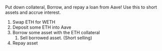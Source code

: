 Put down collateral, Borrow, and repay a loan from Aave! Use this to short assets and accrue interest.

1. Swap ETH for WETH
2. Deposit some ETH into Aave
3. Borrow some asset with the ETH collateral 
    1. Sell borrowed asset. (Short selling)
4. Repay asset
